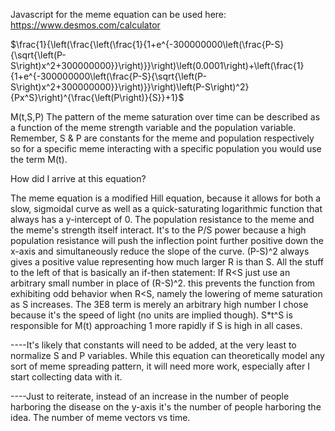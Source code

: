 Javascript for the meme equation can be used here: https://www.desmos.com/calculator

$\frac{1}{\left(\frac{\left(\frac{1}{1+e^{-300000000\left(\frac{P-S}{\sqrt{\left(P-S\right)x^2+300000000}}\right)}}\right)\left(0.0001\right)+\left(\frac{1}{1+e^{-300000000\left(\frac{P-S}{\sqrt{\left(P-S\right)x^2+300000000}}\right)}}\right)\left(P-S\right)^2}{Px^S}\right)^{\frac{\left(P\right)}{S}}+1}$

M(t,S,P) The pattern of the meme saturation over time can be described as a function of the meme strength variable and the population variable. Remember, S & P are constants for the meme and population respectively so for a specific meme interacting with a specific population you would use the term M(t).

How did I arrive at this equation?

The meme equation is a modified Hill equation, because it allows for both a slow, sigmoidal curve as well as a quick-saturating logarithmic function that always has a y-intercept of 0. The population resistance to the meme and the meme's strength itself interact. It's to the P/S power because a high population resistance will push the inflection point further positive down the x-axis and simultaneously reduce the slope of the curve. (P-S)^2 always gives a positive value representing how much larger R is than S. All the stuff to the left of that is basically an if-then statement: If R<S just use an arbitrary small number in place of (R-S)^2. this prevents the function from exhibiting odd behavior when R<S, namely the lowering of meme saturation as S increases. The 3E8 term is merely an arbitrary high number I chose because it's the speed of light (no units are implied though). S*t^S is responsible for M(t) approaching 1 more rapidly if S is high in all cases.

----It's likely that constants will need to be added, at the very least to normalize S and P variables. While this equation can theoretically model any sort of meme spreading pattern, it will need more work, especially after I start collecting data with it.

----Just to reiterate, instead of an increase in the number of people harboring the disease on the y-axis it's the number of people harboring the idea. The number of meme vectors vs time.
